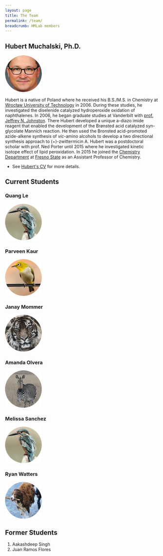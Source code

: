 ```yaml
---
layout: page
title: The Team
permalink: /team/
breadcrumb: HMLab members
---
```


## Hubert Muchalski, Ph.D.

<img src="/img/hm-circle2.png" width="120" />

Hubert is a native of Poland where he received his B.S./M.S. in Chemistry at [Wrocław University of Technology][pwr] in 2006. During these studies, he investigated the diselenide catalyzed hydroperoxide oxidation of naphthalenes. In 2006, he began graduate studies at Vanderbilt with [prof. Jeffrey N. Johnston][jnj]. There Hubert developed a unique a-diazo imide reagent that enabled the development of the Brønsted acid catalyzed syn-glycolate Mannich reaction. He then used the Bronsted acid-promoted azide-alkene synthesis of _vic_-amino alcohols to develop a two directional synthesis approach to (+)-zwittermicin A. Hubert was a postdoctoral scholar with prof. Ned Porter until 2015 where he investigated kinetic isotope effect of lipid peroxidation. In 2015 he joined the [Chemistry Department][csm-chem] at [Fresno State][csuf] as an Assistant Professor of Chemistry.

- See [Hubert's CV][cv] for more details.

## Current Students

### Quang Le

<img src="/img/birdie.png" width="120" />

### Parveen Kaur

<img src="/img/bird2.png" width="120" />

### Janay Mommer

<img src="/img/tiger.png" width="120" />

### Amanda Olvera

<img src="/img/zebra.png" width="120" />

### Melissa Sanchez

<img src="/img/birdie.png" width="120" />

### Ryan Watters

<img src="/img/lama.png" width="120" />

## Former Students

1. Aakashdeep Singh
2. Juan Ramos Flores

[csm-chem]: http://www.fresnostate.edu/csm/chemistry
[csuf]: http://www.fresnostate.edu
[pwr]: http://pwr.edu.pl/en/
[jnj]: http://johnstonchemistry.org/
[cv]: /downloads/vitae.pdf
